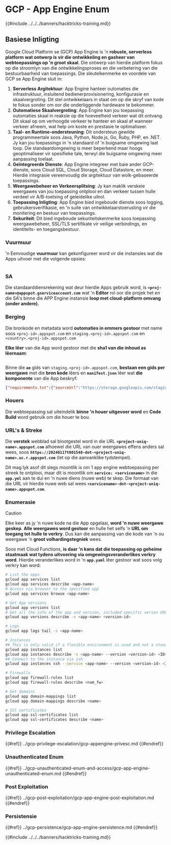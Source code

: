 # GCP - App Engine Enum

{{#include ../../../banners/hacktricks-training.md}}

## Basiese Inligting <a href="#reviewing-app-engine-configurations" id="reviewing-app-engine-configurations"></a>

Google Cloud Platform se (GCP) App Engine is 'n **robuste, serverless platform wat ontwerp is vir die ontwikkeling en gasheer van webtoepassings op 'n groot skaal**. Die ontwerp van hierdie platform fokus op die stroomlyn van die ontwikkelingsproses en die verbetering van die bestuurbaarheid van toepassings. Die sleutelkenmerke en voordele van GCP se App Engine sluit in:

1. **Serverless Argitektuur**: App Engine hanteer outomaties die infrastruktuur, insluitend bedienerprovisionering, konfigurasie en skaalvergroting. Dit stel ontwikkelaars in staat om op die skryf van kode te fokus sonder om oor die onderliggende hardeware te bekommer.
2. **Outomatiese Skaalvergroting**: App Engine kan jou toepassing outomaties skaal in reaksie op die hoeveelheid verkeer wat dit ontvang. Dit skaal op om verhoogde verkeer te hanteer en skaal af wanneer verkeer afneem, wat help om koste en prestasie te optimaliseer.
3. **Taal- en Runtime-ondersteuning**: Dit ondersteun gewilde programmeertale soos Java, Python, Node.js, Go, Ruby, PHP, en .NET. Jy kan jou toepassings in 'n standaard of 'n buigsame omgewing laat loop. Die standaardomgewing is meer beperkend maar hoogs geoptimaliseer vir spesifieke tale, terwyl die buigsame omgewing meer aanpassing toelaat.
4. **Geïntegreerde Dienste**: App Engine integreer met baie ander GCP-dienste, soos Cloud SQL, Cloud Storage, Cloud Datastore, en meer. Hierdie integrasie vereenvoudig die argitektuur van wolk-gebaseerde toepassings.
5. **Weergawebeheer en Verkeersplitsing**: Jy kan maklik verskeie weergawes van jou toepassing ontplooi en dan verkeer tussen hulle verdeel vir A/B-toetsing of geleidelike uitrol.
6. **Toepassing Inligting**: App Engine bied ingeboude dienste soos logging, gebruikersverifikasie, en 'n suite van ontwikkelaarstoerusting vir die monitering en bestuur van toepassings.
7. **Sekuriteit**: Dit bied ingeboude sekuriteitskenmerke soos toepassing weergawebeheer, SSL/TLS sertifikate vir veilige verbindings, en identiteits- en toegangsbestuur.

### Vuurmuur

'n Eenvoudige **vuurmuur** kan gekonfigureer word vir die instansies wat die Apps uitvoer met die volgende opsies:

<figure><img src="../../../images/image (246).png" alt=""><figcaption></figcaption></figure>

### SA

Die standaarddiensrekening wat deur hierdie Apps gebruik word, is **`<proj-name>@appspot.gserviceaccount.com`** wat 'n **Editor** rol oor die projek het en die SA's binne die APP Engine instansie **loop met cloud-platform omvang (onder andere).**

### Berging

Die bronkode en metadata word **outomaties in emmers gestoor** met name soos `<proj-id>.appspot.com` en `staging.<proj-id>.appspot.com` en `<country>.<proj-id>.appspot.com`

**Elke lêer** van die App word gestoor met die **sha1 van die inhoud as lêernaam**:

<figure><img src="../../../images/image (82).png" alt=""><figcaption></figcaption></figure>

Binne die **`ae`** gids van `staging.<proj-id>.appspot.com`, **bestaan een gids per weergawe** met die **bron kode** lêers en **`manifest.json`** lêer wat **die komponente** van die App beskryf:
```json
{"requirements.txt":{"sourceUrl":"https://storage.googleapis.com/staging.onboarding-host-98efbf97812843.appspot.com/a270eedcbe2672c841251022b7105d340129d108","sha1Sum":"a270eedc_be2672c8_41251022_b7105d34_0129d108"},"main_test.py":{"sourceUrl":"https://storage.googleapis.com/staging.onboarding-host-98efbf97812843.appspot.com/0ca32fd70c953af94d02d8a36679153881943f32","sha1Sum":"0ca32fd7_0c953af9_4d02d8a ...
```
### Houers

Die webtoepassing sal uiteindelik **binne 'n houer uitgevoer word** en **Code Build** word gebruik om die houer te bou.

### URL's & Streke

Die **verstek** webblad sal blootgestel word in die URL **`<project-uniq-name>.appspot.com`** alhoewel die URL van ouer weergawes effens anders sal wees, soos **`https://20240117t001540-dot-<project-uniq-name>.uc.r.appspot.com`** (let op die aanvanklike tydstempel).

Dit mag lyk asof dit slegs moontlik is om 1 app engine webtoepassing per streek te ontplooi, maar dit is moontlik om **`service: <servicename>`** in die **`app.yml`** aan te dui en 'n nuwe diens (nuwe web) te skep. Die formaat van die URL vir hierdie nuwe web sal wees **`<servicename>-dot-<project-uniq-name>.appspot.com`**.

### Enumerasie

> [!CAUTION]
> Elke keer as jy 'n nuwe kode na die App opgelaai, **word 'n nuwe weergawe geskep**. **Alle weergawes word gestoor** en hulle het selfs 'n **URL om toegang tot hulle te verkry**. Dus kan die aanpassing van die kode van 'n ou weergawe 'n **groot volhardingstegniek** wees.

Soos met Cloud Functions, **is daar 'n kans dat die toepassing op geheime staatmaak wat tydens uitvoering via omgewingsveranderlikes verkry word**. Hierdie veranderlikes word in 'n **`app.yaml`** lêer gestoor wat soos volg verkry kan word:
```bash
# List the apps
gcloud app services list
gcloud app services describe <app-name>
# Access via browser to the specified app
gcloud app services browse <app-name>

# Get App versions
gcloud app versions list
# Get all the info of the app and version, included specific verion URL and the env
gcloud app versions describe -s <app-name> <version-id>

# Logs
gcloud app logs tail -s <app-name>

# Instances
## This is only valid if a flexible environment is used and not a standard one
gcloud app instances list
gcloud app instances describe -s <app-name> --version <version-id> <ID>
## Connect to the instance via ssh
gcloud app instances ssh --service <app-name> --version <version-id> <ID>

# Firewalls
gcloud app firewall-rules list
gcloud app firewall-rules describe <num_fw>

# Get domains
gcloud app domain-mappings list
gcloud app domain-mappings describe <name>

# SSl certificates
gcloud app ssl-certificates list
gcloud app ssl-certificates describe <name>
```
### Privilege Escalation

{{#ref}}
../gcp-privilege-escalation/gcp-appengine-privesc.md
{{#endref}}

### Unauthenticated Enum

{{#ref}}
../gcp-unauthenticated-enum-and-access/gcp-app-engine-unauthenticated-enum.md
{{#endref}}

### Post Exploitation

{{#ref}}
../gcp-post-exploitation/gcp-app-engine-post-exploitation.md
{{#endref}}

### Persistensie

{{#ref}}
../gcp-persistence/gcp-app-engine-persistence.md
{{#endref}}

{{#include ../../../banners/hacktricks-training.md}}
